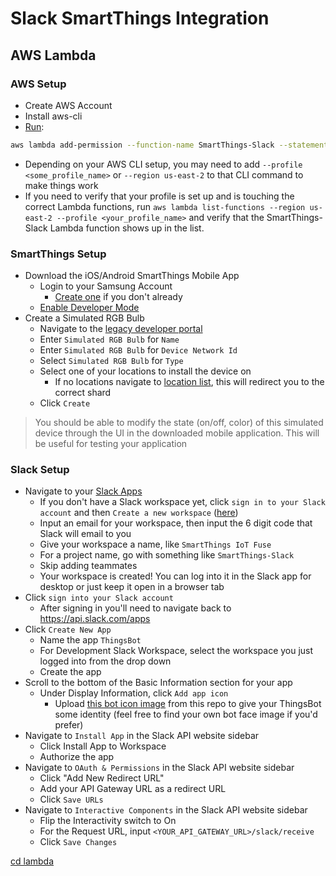 # Slack SmartThings Integration

## AWS Lambda

### AWS Setup

* Create AWS Account
* Install aws-cli
* [Run](https://smartthings.developer.samsung.com/docs/guides/smartapps/aws-lambda.html):
```bash
aws lambda add-permission --function-name SmartThings-Slack --statement-id smartthings --principal 906037444270 --action lambda:InvokeFunction
```
   * Depending on your AWS CLI setup, you may need to add `--profile <some_profile_name>` or `--region us-east-2` to that CLI command to make things work
   * If you need to verify that your profile is set up and is touching the correct Lambda functions, run `aws lambda list-functions --region us-east-2 --profile <your_profile_name>` and verify that the SmartThings-Slack Lambda function shows up in the list.

### SmartThings Setup
* Download the iOS/Android SmartThings Mobile App
    * Login to your Samsung Account
        * [Create one](https://account.samsung.com/accounts/v1/MBR/terms#) if you don't already
    * [Enable Developer Mode](https://smartthings.developer.samsung.com/docs/guides/testing/developer-mode.html)
* Create a Simulated RGB Bulb
    * Navigate to the [legacy developer portal](https://graph-na04-useast2.api.smartthings.com/location/list)
    * Enter `Simulated RGB Bulb` for `Name`
    * Enter  `Simulated RGB Bulb` for `Device Network Id`
    * Select `Simulated RGB Bulb` for `Type`
    * Select one of your locations to install the device on
       * If no locations navigate to [location list](https://graph-na04-useast2.api.smartthings.com/location/list), this will redirect you to the correct shard
    * Click `Create`
    
> You should be able to modify the state (on/off, color) of this
simulated device through the UI in the downloaded mobile application.
This will be useful for testing your application

### Slack Setup
* Navigate to your [Slack Apps](https://api.slack.com/apps)
    * If you don't have a Slack workspace yet, click `sign in to your Slack account` and then `Create a new workspace` ([here](https://slack.com/create#email))
    * Input an email for your workspace, then input the 6 digit code that Slack will email to you
    * Give your workspace a name, like `SmartThings IoT Fuse`
    * For a project name, go with something like `SmartThings-Slack`
    * Skip adding teammates
    * Your workspace is created! You can log into it in the Slack app for desktop or just keep it open in a browser tab
* Click `sign into your Slack account`
    * After signing in you'll need to navigate back to https://api.slack.com/apps
* Click `Create New App`
    * Name the app `ThingsBot`
    * For Development Slack Workspace, select the workspace you just logged into from the drop down
    * Create the app
* Scroll to the bottom of the Basic Information section for your app
    * Under Display Information, click `Add app icon`
        * Upload [this bot icon image](etc/ThingsBot.png) from this repo to give your ThingsBot some identity
        (feel free to find your own bot face image if you'd prefer)
* Navigate to `Install App` in the Slack API website sidebar
    * Click Install App to Workspace
    * Authorize the app
* Navigate to `OAuth & Permissions` in the Slack API website sidebar
    * Click "Add New Redirect URL"
    * Add your API Gateway URL as a redirect URL
    * Click `Save URLs`
* Navigate to `Interactive Components` in the Slack API website sidebar
    * Flip the Interactivity switch to On
    * For the Request URL, input `<YOUR_API_GATEWAY_URL>/slack/receive`
    * Click `Save Changes`

[cd lambda](lambda/README.md)
